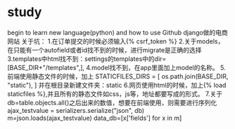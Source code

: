# study
begin to learn new language(python) and how to use Github
django做的电商网站 关于坑： 
1.在订单提交的时候必须输入{% csrf_token %} 
2.关于models，在只能有一个autofield或者id找不到的时候，进行migrate是正确的选择 
3.templates中html找不到：settings的templates中的dir=[BASE_DIR+"/templates",],
4.model找不到，在app里面加上model的名称。
5.前端使用静态文件的时候，加上
  STATICFILES_DIRS = [
      os.path.join(BASE_DIR, "static"),
  ]
  并在根目录新建文件夹：static
6.网页使用html的时候，加上{% load staticfiles %},并且所有的静态文件如css，js等，地址都要写成<link rel="stylesheet" href="{% static 'layui/css/layui.css' %}">的形式。
7.关于db=table.objects.all()之后出来的数值，想要在前端使用，则需要进行序列化
    ajax_testvalue = serializers.serialize("json", db)
    m=json.loads(ajax_testvalue)
    data_db=[x['fields'] for x in m]
